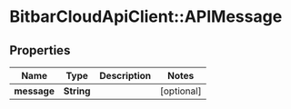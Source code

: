# BitbarCloudApiClient::APIMessage

## Properties
Name | Type | Description | Notes
------------ | ------------- | ------------- | -------------
**message** | **String** |  | [optional] 


